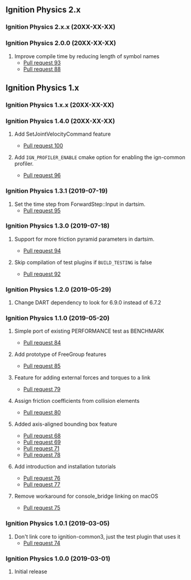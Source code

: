 ## Ignition Physics 2.x

### Ignition Physics 2.x.x (20XX-XX-XX)

### Ignition Physics 2.0.0 (20XX-XX-XX)

1. Improve compile time by reducing length of symbol names
    * [Pull request 93](https://bitbucket.org/ignitionrobotics/ign-physics/pull-requests/93)
    * [Pull request 88](https://bitbucket.org/ignitionrobotics/ign-physics/pull-requests/88)

## Ignition Physics 1.x

### Ignition Physics 1.x.x (20XX-XX-XX)

### Ignition Physics 1.4.0 (20XX-XX-XX)

1. Add SetJointVelocityCommand feature
    * [Pull request 100](https://bitbucket.org/ignitionrobotics/ign-physics/pull-requests/100)

1. Add `IGN_PROFILER_ENABLE` cmake option for enabling the ign-common profiler.
    * [Pull request 96](https://bitbucket.org/ignitionrobotics/ign-physics/pull-requests/96)

### Ignition Physics 1.3.1 (2019-07-19)

1. Set the time step from ForwardStep::Input in dartsim.
    * [Pull request 95](https://bitbucket.org/ignitionrobotics/ign-physics/pull-requests/95)

### Ignition Physics 1.3.0 (2019-07-18)

1. Support for more friction pyramid parameters in dartsim.
    * [Pull request 94](https://bitbucket.org/ignitionrobotics/ign-physics/pull-requests/94)

1. Skip compilation of test plugins if `BUILD_TESTING` is false
    * [Pull request 92](https://bitbucket.org/ignitionrobotics/ign-physics/pull-requests/92)

### Ignition Physics 1.2.0 (2019-05-29)

1. Change DART dependency to look for 6.9.0 instead of 6.7.2

### Ignition Physics 1.1.0 (2019-05-20)

1. Simple port of existing PERFORMANCE test as BENCHMARK
    * [Pull request 84](https://bitbucket.org/ignitionrobotics/ign-physics/pull-requests/84)

1. Add prototype of FreeGroup features
    * [Pull request 85](https://bitbucket.org/ignitionrobotics/ign-physics/pull-requests/85)

1. Feature for adding external forces and torques to a link
    * [Pull request 79](https://bitbucket.org/ignitionrobotics/ign-physics/pull-requests/79)

1. Assign friction coefficients from collision elements
    * [Pull request 80](https://bitbucket.org/ignitionrobotics/ign-physics/pull-requests/80)

1. Added axis-aligned bounding box feature
    * [Pull request 68](https://bitbucket.org/ignitionrobotics/ign-physics/pull-requests/68)
    * [Pull request 69](https://bitbucket.org/ignitionrobotics/ign-physics/pull-requests/69)
    * [Pull request 71](https://bitbucket.org/ignitionrobotics/ign-physics/pull-requests/71)
    * [Pull request 78](https://bitbucket.org/ignitionrobotics/ign-physics/pull-requests/78)

1. Add introduction and installation tutorials
    * [Pull request 76](https://bitbucket.org/ignitionrobotics/ign-physics/pull-requests/76)
    * [Pull request 77](https://bitbucket.org/ignitionrobotics/ign-physics/pull-requests/77)

1. Remove workaround for console\_bridge linking on macOS
    * [Pull request 75](https://bitbucket.org/ignitionrobotics/ign-physics/pull-requests/75)

### Ignition Physics 1.0.1 (2019-03-05)

1. Don't link core to ignition-common3, just the test plugin that uses it
    * [Pull request 74](https://bitbucket.org/ignitionrobotics/ign-physics/pull-requests/74)

### Ignition Physics 1.0.0 (2019-03-01)

1. Initial release

